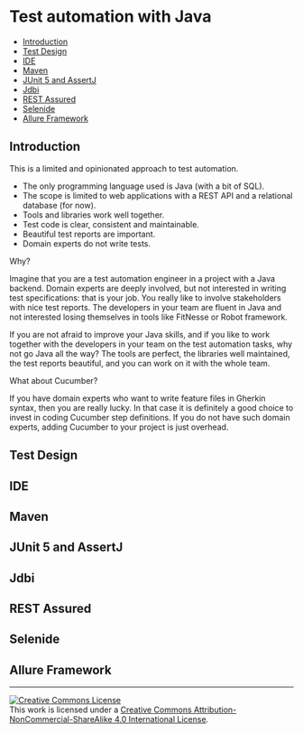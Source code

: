 # Test automation with Java

- [Introduction](#introduction)
- [Test Design](#test-design)
- [IDE](#ide)
- [Maven](#maven)
- [JUnit 5 and AssertJ](#junit-5-and-assertj)
- [Jdbi](#jdbi)
- [REST Assured](#rest-assured)
- [Selenide](#selenide)
- [Allure Framework](#allure-framework)

## Introduction

This is a limited and opinionated approach to test automation.

- The only programming language used is Java (with a bit of SQL).
- The scope is limited to web applications with a REST API and a relational database (for now).
- Tools and libraries work well together.
- Test code is clear, consistent and maintainable.
- Beautiful test reports are important.
- Domain experts do not write tests.

Why?

Imagine that you are a test automation engineer in a project with a Java backend. Domain experts are deeply involved, but not interested in writing test specifications: that is your job. You really like to involve stakeholders with nice test reports. The developers in your team are fluent in Java and not interested losing themselves in tools like FitNesse or Robot framework.

If you are not afraid to improve your Java skills, and if you like to work together with the developers in your team on the test automation tasks, why not go Java all the way? The tools are perfect, the libraries well maintained, the test reports beautiful, and you can work on it with the whole team. 

What about Cucumber?

If you have domain experts who want to write feature files in Gherkin syntax, then you are really lucky. In that case it is definitely a good choice to invest in coding Cucumber step definitions. If you do not have such domain experts, adding Cucumber to your project is just overhead. 

## Test Design

## IDE

## Maven

## JUnit 5 and AssertJ

## Jdbi

## REST Assured

## Selenide

## Allure Framework



<hr>
<a rel="license" href="http://creativecommons.org/licenses/by-nc-sa/4.0/"><img alt="Creative Commons License" style="border-width:0" src="https://i.creativecommons.org/l/by-nc-sa/4.0/88x31.png" /></a><br />This work is licensed under a <a rel="license" href="http://creativecommons.org/licenses/by-nc-sa/4.0/">Creative Commons Attribution-NonCommercial-ShareAlike 4.0 International License</a>.

